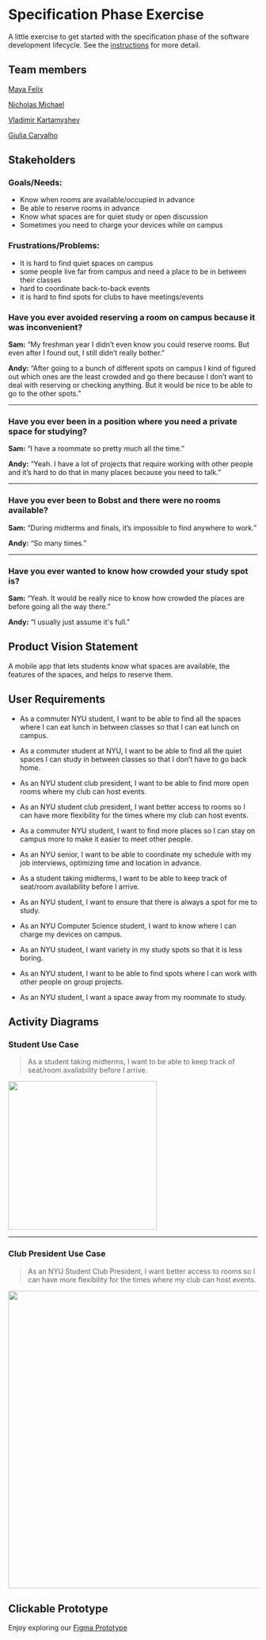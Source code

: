 # Specification Phase Exercise

A little exercise to get started with the specification phase of the software development lifecycle. See the [instructions](instructions.md) for more detail.

## Team members

[Maya Felix](https://github.com/mxf4596)

[Nicholas Michael](https://github.com/NMichael111)

[Vladimir Kartamyshev](https://github.com/lawaldemur)

[Giulia Carvalho](https://github.com/giulia-carvalho)

## Stakeholders

### Goals/Needs:

- Know when rooms are available/occupied in advance
- Be able to reserve rooms in advance
- Know what spaces are for quiet study or open discussion
- Sometimes you need to charge your devices while on campus


### Frustrations/Problems:

- It is hard to find quiet spaces on campus
- some people live far from campus and need a place to be in between their classes
- hard to coordinate back-to-back events
- it is hard to find spots for clubs to have meetings/events



### Have you ever avoided reserving a room on campus because it was inconvenient?

**Sam:** “My freshman year I didn’t even know you could reserve rooms. But even after I found out, I still didn’t really bother.”

**Andy:** “After going to a bunch of different spots on campus I kind of figured out which ones are the least crowded and go there because I don’t want to deal with reserving or checking anything. But it would be nice to be able to go to the other spots.”

---

### Have you ever been in a position where you need a private space for studying?

**Sam:** “I have a roommate so pretty much all the time.”

**Andy:** “Yeah. I have a lot of projects that require working with other people and it’s hard to do that in many places because you need to talk.”

---

### Have you ever been to Bobst and there were no rooms available?

**Sam:** “During midterms and finals, it’s impossible to find anywhere to work.”

**Andy:** “So many times.”

---

### Have you ever wanted to know how crowded your study spot is?

**Sam:** “Yeah. It would be really nice to know how crowded the places are before going all the way there.”

**Andy:** “I usually just assume it's full.”


## Product Vision Statement

A mobile app that lets students know what spaces are available, the features of the spaces, and helps to reserve them.

## User Requirements

- As a commuter NYU student, I want to be able to find all the spaces where I can eat lunch in between classes so that I can eat lunch on campus.

- As a commuter student at NYU, I want to be able to find all the quiet spaces I can study in between classes so that I don’t have to go back home.
  
- As an NYU student club president, I want to be able to find more open rooms where my club can host events.
  
- As an NYU student club president, I want better access to rooms so I can have more flexibility for the times where my club can host events.

- As a commuter NYU student, I want to find more places so I can stay on campus more to make it easier to meet other people.

- As an NYU senior, I want to be able to coordinate my schedule with my job interviews, optimizing time and location in advance.

- As a student taking midterms, I want to be able to keep track of seat/room availability before I arrive.
  
- As an NYU student, I want to ensure that there is always a spot for me to study.
  
- As an NYU Computer Science student, I want to know where I can charge my devices on campus.
  
- As an NYU student, I want variety in my study spots so that it is less boring.

- As an NYU student, I want to be able to find spots where I can work with other people on group projects.
  
- As an NYU student, I want a space away from my roommate to study.


## Activity Diagrams

### Student Use Case
> As a student taking midterms, I want to be able to keep track of seat/room availability before I arrive.

<img src="uml1.png" width="300">

---

### Club President Use Case
> As an NYU Student Club President, I want better access to rooms so I can have more flexibility for the times where my club can host events.

<img src="uml2.png" width="600">

## Clickable Prototype

Enjoy exploring our [Figma Prototype](https://www.figma.com/design/Fhjqlu5c6GndXRQpAqIF0z/Spot?node-id=21-166&t=NVW2p3uVcIXIUvMU-1)
